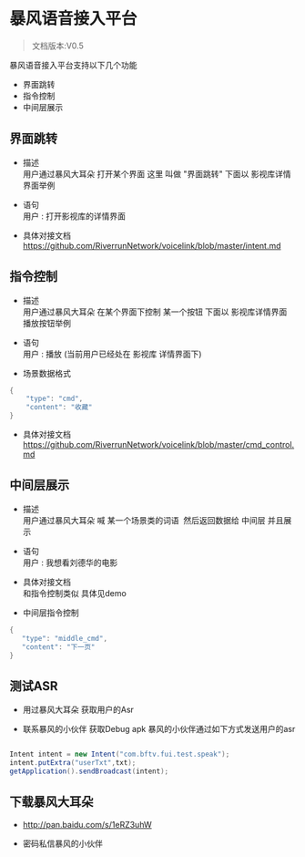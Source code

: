 # 暴风语音接入平台

> 文档版本:V0.5

暴风语音接入平台支持以下几个功能 <br>

- 界面跳转
- 指令控制
- 中间层展示

## 界面跳转 

- 描述 <br>
用户通过暴风大耳朵 打开某个界面 这里 叫做 "界面跳转" 下面以 影视库详情界面举例

- 语句 <br>
用户 : 打开影视库的详情界面

- 具体对接文档 <br>
https://github.com/RiverrunNetwork/voicelink/blob/master/intent.md <br>

## 指令控制

- 描述 <br>
用户通过暴风大耳朵 在某个界面下控制 某一个按钮 下面以 影视库详情界面 播放按钮举例 <br>

- 语句 <br>
用户 : 播放 (当前用户已经处在 影视库 详情界面下)
- 场景数据格式 <br>
```java
{
    "type": "cmd",
    "content": "收藏"
}
```

- 具体对接文档 <br>
https://github.com/RiverrunNetwork/voicelink/blob/master/cmd_control.md <br>

## 中间层展示

- 描述 <br>
用户通过暴风大耳朵 喊 某一个场景类的词语  然后返回数据给 中间层 并且展示<br>

- 语句 <br>
用户 : 我想看刘德华的电影 <br>

- 具体对接文档 <br>
 和指令控制类似 具体见demo <br>
- 中间层指令控制 <br>
 ```java
{
    "type": "middle_cmd",
    "content": "下一页"
}
```

## 测试ASR

- 用过暴风大耳朵 获取用户的Asr <br>

- 联系暴风的小伙伴 获取Debug apk 暴风的小伙伴通过如下方式发送用户的asr 

```java

Intent intent = new Intent("com.bftv.fui.test.speak");
intent.putExtra("userTxt",txt);
getApplication().sendBroadcast(intent);  

```

## 下载暴风大耳朵

- http://pan.baidu.com/s/1eRZ3uhW <br>

- 密码私信暴风的小伙伴 <br>



